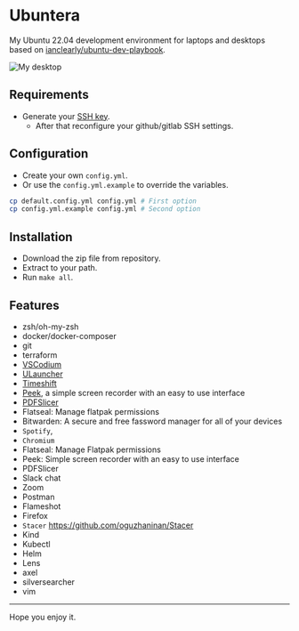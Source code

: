 # Ubuntera

My Ubuntu 22.04 development environment for laptops and desktops based on [ianclearly/ubuntu-dev-playbook](https://github.com/ianclearly/ubuntu-dev-playbook).

![My desktop]([/assets/img/MarineGEO_logo.png](https://raw.githubusercontent.com/1giba/ubuntera/master/desktop.png) "My desktop")

## Requirements

- Generate your [SSH key](https://docs.github.com/en/authentication/connecting-to-github-with-ssh/generating-a-new-ssh-key-and-adding-it-to-the-ssh-agent).
   - After that reconfigure your github/gitlab SSH settings.

## Configuration

- Create your own `config.yml`.
- Or use the `config.yml.example` to override the variables.

```bash
cp default.config.yml config.yml # First option
cp config.yml.example config.yml # Second option
```

## Installation

- Download the zip file from repository.
- Extract to your path.
- Run `make all`.

## Features

- zsh/oh-my-zsh
- docker/docker-composer
- git
- terraform
- [VSCodium](https://vscodium.com)
- [ULauncher](https://github.com/ULauncher/ULauncher)
- [Timeshift](https://github.com/teejee2008/timeshift)
- [Peek](https://github.com/phw/peek), a simple screen recorder with an easy to use interface
- [PDFSlicer](https://github.com/junrrein/pdfslicer)
- Flatseal: Manage flatpak permissions
- Bitwarden:  A secure and free fassword manager for all of your devices
- `Spotify`,
- `Chromium`
- Flatseal: Manage Flatpak permissions
- Peek:  Simple screen recorder with an easy to use interface
- PDFSlicer
- Slack chat
- Zoom
- Postman
- Flameshot
- Firefox
- `Stacer` <https://github.com/oguzhaninan/Stacer>
- Kind
- Kubectl
- Helm
- Lens
- axel
- silversearcher
- vim

---
Hope you enjoy it.
